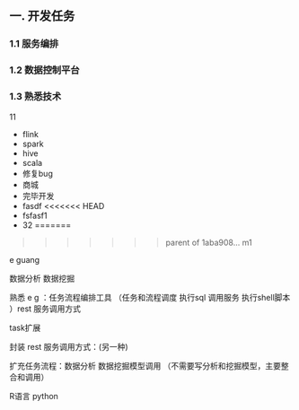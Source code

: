 ## 一. 开发任务


### 1.1 服务编排  


### 1.2 数据控制平台

### 1.3 熟悉技术

11



 - flink 
 - spark  
 - hive
 - scala
 - 修复bug
 - 商城
 - 完毕开发
 - fasdf
<<<<<<< HEAD
 - fsfasf1
 - 32
=======
>>>>>>> parent of 1aba908... m1



e  guang 

数据分析  数据挖掘 

熟悉 e g ：任务流程编排工具  （任务和流程调度  执行sql 调用服务 执行shell脚本 ）rest 服务调用方式

task扩展

封装 rest 服务调用方式：(另一种)

扩充任务流程：数据分析 数据挖掘模型调用 （不需要写分析和挖掘模型，主要整合和调用）



R语言  python 


